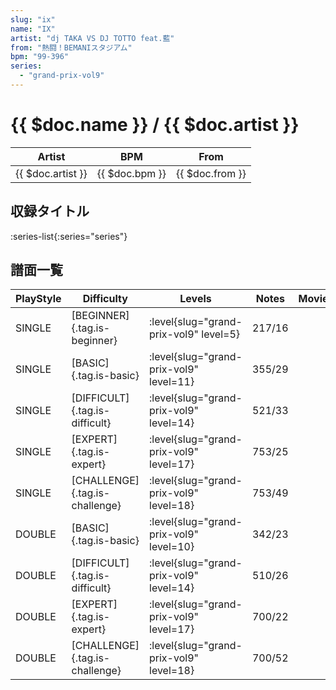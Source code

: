 ```yaml
---
slug: "ix"
name: "IX"
artist: "dj TAKA VS DJ TOTTO feat.藍"
from: "熱闘！BEMANIスタジアム"
bpm: "99-396"
series:
  - "grand-prix-vol9"
---
```


# {{ $doc.name }} / {{ $doc.artist }}

|Artist|BPM|From|
|------|---|----|
|{{ $doc.artist }}|{{ $doc.bpm }}|{{ $doc.from }}|

## 収録タイトル

:series-list{:series="series"}

## 譜面一覧

|PlayStyle|Difficulty|Levels|Notes|Movie|
|---------|----------|------|-----|-----|
|SINGLE|[BEGINNER]{.tag.is-beginner}|<div class="field is-grouped is-grouped-multiline"> :level{slug="grand-prix-vol9" level=5}</div>|217/16||
|SINGLE|[BASIC]{.tag.is-basic}|<div class="field is-grouped is-grouped-multiline"> :level{slug="grand-prix-vol9" level=11}</div>|355/29||
|SINGLE|[DIFFICULT]{.tag.is-difficult}|<div class="field is-grouped is-grouped-multiline"> :level{slug="grand-prix-vol9" level=14}</div>|521/33||
|SINGLE|[EXPERT]{.tag.is-expert}|<div class="field is-grouped is-grouped-multiline"> :level{slug="grand-prix-vol9" level=17}</div>|753/25||
|SINGLE|[CHALLENGE]{.tag.is-challenge}|<div class="field is-grouped is-grouped-multiline"> :level{slug="grand-prix-vol9" level=18}</div>|753/49||
|DOUBLE|[BASIC]{.tag.is-basic}|<div class="field is-grouped is-grouped-multiline"> :level{slug="grand-prix-vol9" level=10}</div>|342/23||
|DOUBLE|[DIFFICULT]{.tag.is-difficult}|<div class="field is-grouped is-grouped-multiline"> :level{slug="grand-prix-vol9" level=14}</div>|510/26||
|DOUBLE|[EXPERT]{.tag.is-expert}|<div class="field is-grouped is-grouped-multiline"> :level{slug="grand-prix-vol9" level=17}</div>|700/22||
|DOUBLE|[CHALLENGE]{.tag.is-challenge}|<div class="field is-grouped is-grouped-multiline"> :level{slug="grand-prix-vol9" level=18}</div>|700/52||

